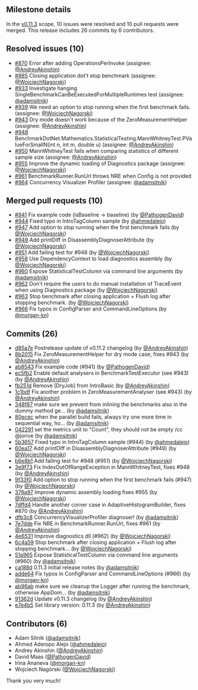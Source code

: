 ## Milestone details

In the [v0.11.3](https://github.com/dotnet/BenchmarkDotNet/issues?q=milestone:v0.11.3) scope, 
10 issues were resolved and 10 pull requests were merged.
This release includes 26 commits by 6 contributors.

## Resolved issues (10)

* [#870](https://github.com/dotnet/BenchmarkDotNet/issues/870) Error after adding OperationsPerInvoke (assignee: [@AndreyAkinshin](https://github.com/AndreyAkinshin))
* [#885](https://github.com/dotnet/BenchmarkDotNet/issues/885) Closing application dot't stop benchmark (assignee: [@WojciechNagorski](https://github.com/WojciechNagorski))
* [#933](https://github.com/dotnet/BenchmarkDotNet/issues/933) Investigate hanging SingleBenchmarkCanBeExecutedForMultipleRuntimes test (assignee: [@adamsitnik](https://github.com/adamsitnik))
* [#939](https://github.com/dotnet/BenchmarkDotNet/issues/939) We need an option to stop running when the first benchmark fails. (assignee: [@WojciechNagorski](https://github.com/WojciechNagorski))
* [#943](https://github.com/dotnet/BenchmarkDotNet/issues/943) Dry mode doesn't work because of the ZeroMeasurementHelper (assignee: [@AndreyAkinshin](https://github.com/AndreyAkinshin))
* [#948](https://github.com/dotnet/BenchmarkDotNet/issues/948) BenchmarkDotNet.Mathematics.StatisticalTesting.MannWhitneyTest.PValueForSmallN(int n, int m, double u) (assignee: [@AndreyAkinshin](https://github.com/AndreyAkinshin))
* [#950](https://github.com/dotnet/BenchmarkDotNet/issues/950) MannWhitneyTest fails when comparing statistics of different sample size (assignee: [@AndreyAkinshin](https://github.com/AndreyAkinshin))
* [#955](https://github.com/dotnet/BenchmarkDotNet/issues/955) Improve the dynamic loading of Diagnostics package (assignee: [@WojciechNagorski](https://github.com/WojciechNagorski))
* [#961](https://github.com/dotnet/BenchmarkDotNet/issues/961) BenchmarkRunner.RunUrl throws NRE when Config is not provided
* [#964](https://github.com/dotnet/BenchmarkDotNet/issues/964) Concurrency Visualizer Profiler (assignee: [@adamsitnik](https://github.com/adamsitnik))

## Merged pull requests (10)

* [#941](https://github.com/dotnet/BenchmarkDotNet/pull/941) Fix example code (isBaseline -> baseline) (by [@PathogenDavid](https://github.com/PathogenDavid))
* [#944](https://github.com/dotnet/BenchmarkDotNet/pull/944) Fixed typo in IntroTagColumn sample (by [@ahmedalejo](https://github.com/ahmedalejo))
* [#947](https://github.com/dotnet/BenchmarkDotNet/pull/947) Add option to stop running when the first benchmark fails (by [@WojciechNagorski](https://github.com/WojciechNagorski))
* [#949](https://github.com/dotnet/BenchmarkDotNet/pull/949) Add printDiff in DisassemblyDiagnoserAttribute (by [@WojciechNagorski](https://github.com/WojciechNagorski))
* [#951](https://github.com/dotnet/BenchmarkDotNet/pull/951) Add failing test for #948 (by [@WojciechNagorski](https://github.com/WojciechNagorski))
* [#958](https://github.com/dotnet/BenchmarkDotNet/pull/958) Use DependencyContext to load diagnostics assembly (by [@WojciechNagorski](https://github.com/WojciechNagorski))
* [#960](https://github.com/dotnet/BenchmarkDotNet/pull/960) Expose StatisticalTestColumn via command line arguments (by [@adamsitnik](https://github.com/adamsitnik))
* [#962](https://github.com/dotnet/BenchmarkDotNet/pull/962) Don't require the users to do manual installation of TraceEvent when using Diagnostics package (by [@WojciechNagorski](https://github.com/WojciechNagorski))
* [#963](https://github.com/dotnet/BenchmarkDotNet/pull/963) Stop benchmark after closing application + Flush log after stopping benchmark. (by [@WojciechNagorski](https://github.com/WojciechNagorski))
* [#966](https://github.com/dotnet/BenchmarkDotNet/pull/966) Fix typos in ConfigParser and CommandLineOptions (by [@morgan-kn](https://github.com/morgan-kn))

## Commits (26)

* [d85a7e](https://github.com/dotnet/BenchmarkDotNet/commit/d85a7efc1836bd5ecc2bc4f25a0531519a5ad207) Postrelease update of v0.11.2 changelog (by [@AndreyAkinshin](https://github.com/AndreyAkinshin))
* [8b2015](https://github.com/dotnet/BenchmarkDotNet/commit/8b2015ba3872b6db4a019de0c4544223ebfe4e7e) Fix ZeroMeasurementHelper for dry mode case, fixes #943 (by [@AndreyAkinshin](https://github.com/AndreyAkinshin))
* [ab8543](https://github.com/dotnet/BenchmarkDotNet/commit/ab85430af5011c9c27ec805a248796014c708014) Fix example code (#941) (by [@PathogenDavid](https://github.com/PathogenDavid))
* [ec5fb2](https://github.com/dotnet/BenchmarkDotNet/commit/ec5fb24bd810edbfcb6a8d6f61de7c40f10098b4) Enable default analysers in BenchmarkTestExecutor (see #943) (by [@AndreyAkinshin](https://github.com/AndreyAkinshin))
* [fb251d](https://github.com/dotnet/BenchmarkDotNet/commit/fb251d5ca34d3c9f4368d1d9a2a0fb546e3d38a5) Remove [DryJob] from IntroBasic (by [@AndreyAkinshin](https://github.com/AndreyAkinshin))
* [1c1bdf](https://github.com/dotnet/BenchmarkDotNet/commit/1c1bdffc34010b94ce7204cc729236da27de111f) Fix another problem in ZeroMeasurementAnalyser (see #943) (by [@AndreyAkinshin](https://github.com/AndreyAkinshin))
* [348f87](https://github.com/dotnet/BenchmarkDotNet/commit/348f87661e25ddbcefa729b6dc724cef8e72347f) make sure we prevent from inlining the benchmarks also in the dummy method ge... (by [@adamsitnik](https://github.com/adamsitnik))
* [80ecec](https://github.com/dotnet/BenchmarkDotNet/commit/80ecec26e4b8b223d6d9e3e4652f05ed89b06b9d) when the parallel build fails, always try one more time in sequential way, ho... (by [@adamsitnik](https://github.com/adamsitnik))
* [042291](https://github.com/dotnet/BenchmarkDotNet/commit/042291647ad811e465f0bd38d40d98c49ffd07a7) set the metrics unit to "Count", they should not be empty /cc @jorive (by [@adamsitnik](https://github.com/adamsitnik))
* [5b3657](https://github.com/dotnet/BenchmarkDotNet/commit/5b36576f67bc65c1b9fb25f062e841a243d31305) Fixed typo in IntroTagColumn sample (#944) (by [@ahmedalejo](https://github.com/ahmedalejo))
* [60ea17](https://github.com/dotnet/BenchmarkDotNet/commit/60ea1705d7d8e31eb1292e5bf785f818b9cbd0a2) Add printDiff in DisassemblyDiagnoserAttribute (#949) (by [@WojciechNagorski](https://github.com/WojciechNagorski))
* [b6e8b1](https://github.com/dotnet/BenchmarkDotNet/commit/b6e8b1311f5018d430a717534cf5f8d9954625a3) Add failing test for #948 (#951) (by [@WojciechNagorski](https://github.com/WojciechNagorski))
* [3e9f73](https://github.com/dotnet/BenchmarkDotNet/commit/3e9f732d45ddba0615284e0325a011c2e87aa8bc) Fix IndexOutOfRangeException in MannWhitneyTest, fixes #948 (by [@AndreyAkinshin](https://github.com/AndreyAkinshin))
* [9f33f0](https://github.com/dotnet/BenchmarkDotNet/commit/9f33f0dc30ce95c577a273baeaf4176789631c40) Add option to stop running when the first benchmark fails (#947) (by [@WojciechNagorski](https://github.com/WojciechNagorski))
* [376a97](https://github.com/dotnet/BenchmarkDotNet/commit/376a97e16c41f75bc6cec16f4cfa7a288276326f) Improve dynamic assembly loading fixes #955 (by [@WojciechNagorski](https://github.com/WojciechNagorski))
* [7dffd4](https://github.com/dotnet/BenchmarkDotNet/commit/7dffd41353105f15f4e4508d442d9f854d7a74fc) Handle another corner case in AdaptiveHistogramBuilder, fixes #870 (by [@AndreyAkinshin](https://github.com/AndreyAkinshin))
* [dfb3c8](https://github.com/dotnet/BenchmarkDotNet/commit/dfb3c8912505799a76b0eb5ae0c082bb44599fa7) ConcurrencyVisualizerProfiler diagnoser! (by [@adamsitnik](https://github.com/adamsitnik))
* [7e7dde](https://github.com/dotnet/BenchmarkDotNet/commit/7e7ddebed9acbf258c957c47afcf3332124d62ee) Fix NRE in BenchmarkRunner.RunUrl, fixes #961 (by [@AndreyAkinshin](https://github.com/AndreyAkinshin))
* [4e6531](https://github.com/dotnet/BenchmarkDotNet/commit/4e653114d8382a4b4c7f6781ad0813c50a515a21) Improve diagnostics dll (#962) (by [@WojciechNagorski](https://github.com/WojciechNagorski))
* [6c4a59](https://github.com/dotnet/BenchmarkDotNet/commit/6c4a593fdb0528781bb4386d762540ee261bf0b3) Stop benchmark after closing application + Flush log after stopping benchmark... (by [@WojciechNagorski](https://github.com/WojciechNagorski))
* [51a965](https://github.com/dotnet/BenchmarkDotNet/commit/51a96595a896769a257f7018b04b1f8049c67646) Expose StatisticalTestColumn via command line arguments (#960) (by [@adamsitnik](https://github.com/adamsitnik))
* [ca188d](https://github.com/dotnet/BenchmarkDotNet/commit/ca188d9bfec1abec0611ecf50a31567cf39fdd21) 0.11.3 initial release notes (by [@adamsitnik](https://github.com/adamsitnik))
* [adde64](https://github.com/dotnet/BenchmarkDotNet/commit/adde64cbbcde01938d6b2772066852c4f6c0e88d) Fix typos in ConfigParser and CommandLineOptions (#966) (by [@morgan-kn](https://github.com/morgan-kn))
* [ab96ab](https://github.com/dotnet/BenchmarkDotNet/commit/ab96abe2858a96d82898e7d898eeae75c0843258) make sure we cleanup the Logger after running the benchmark, otherwise AppDom... (by [@adamsitnik](https://github.com/adamsitnik))
* [91362d](https://github.com/dotnet/BenchmarkDotNet/commit/91362dc1e04e30300132c78a5842dc6deda04197) Update v0.11.3 changelog (by [@AndreyAkinshin](https://github.com/AndreyAkinshin))
* [e7e4b5](https://github.com/dotnet/BenchmarkDotNet/commit/e7e4b58aba89a025fa6bfac69955a48d49d919f9) Set library version: 0.11.3 (by [@AndreyAkinshin](https://github.com/AndreyAkinshin))

## Contributors (6)

* Adam Sitnik ([@adamsitnik](https://github.com/adamsitnik))
* Ahmed Aderopo Alejo ([@ahmedalejo](https://github.com/ahmedalejo))
* Andrey Akinshin ([@AndreyAkinshin](https://github.com/AndreyAkinshin))
* David Maas ([@PathogenDavid](https://github.com/PathogenDavid))
* Irina Ananeva ([@morgan-kn](https://github.com/morgan-kn))
* Wojciech Nagórski ([@WojciechNagorski](https://github.com/WojciechNagorski))

Thank you very much!

